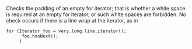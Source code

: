 Checks the padding of an empty for iterator; that is whether a white
space is required at an empty for iterator, or such white spaces are
forbidden. No check occurs if there is a line wrap at the iterator,
as in


    for (Iterator foo = very.long.line.iterator();
          foo.hasNext();
         )
            
